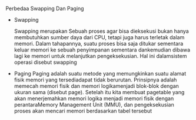 Perbedaa Swapping Dan Paging

* Swapping 
  
  Swapping merupakan Sebuah proses agar bisa dieksekusi bukan hanya membutuhkan sumber daya dari CPU, tetapi juga harus terletak dalam memori. Dalam tahapannya, suatu proses bisa saja ditukar sementara keluar memori ke sebuah penyimpanan sementara dankemudian dibawa lagi ke memori untuk melanjutkan pengeksekusian. Hal ini dalamsistem operasi disebut swapping

* Paging
    Paging adalah suatu metode yang memungkinkan suatu alamat fisik memori yang tersediadapat tidak berurutan. Prinsipnya adalah memecah memori fisik dan memori logikamenjadi blok-blok dengan ukuran sama (disebut page). Setelah itu kita membuat pagetable yang akan menerjemahkan memori logika menjadi memori fisik dengan perantaraMemory Management Unit (MMU), dan pengeksekusian proses akan mencari memori berdasarkan tabel tersebut

